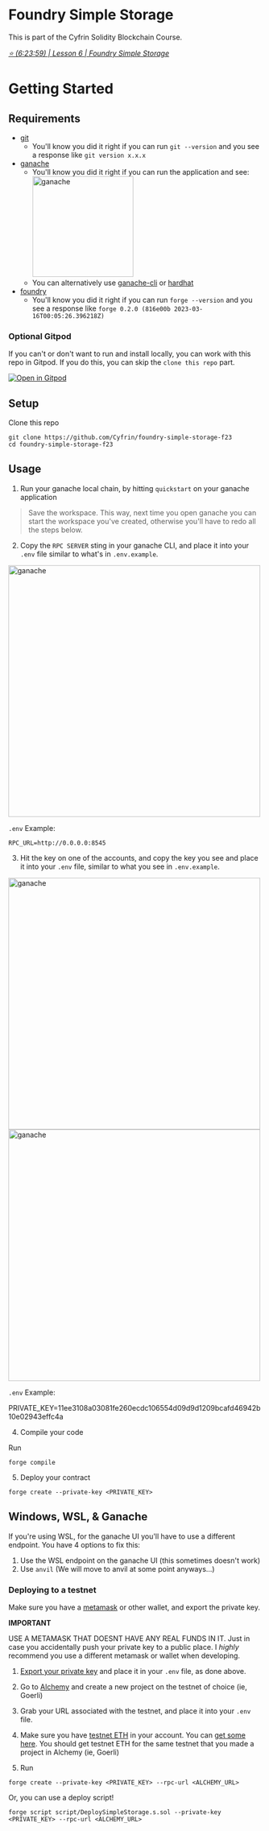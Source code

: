 # Foundry Simple Storage

This is part of the Cyfrin Solidity Blockchain Course.

_[⭐️ (6:23:59) | Lesson 6 | Foundry Simple Storage](https://www.youtube.com/watch?v=umepbfKp5rI&t=22979s)_

# Getting Started

## Requirements

- [git](https://git-scm.com/book/en/v2/Getting-Started-Installing-Git)
  - You'll know you did it right if you can run `git --version` and you see a response like `git version x.x.x`
- [ganache](https://trufflesuite.com/ganache/)
  - You'll know you did it right if you can run the application and see:
    <br>
    <img src="./img/ganache-picture.png" alt="ganache" width="200"/>
  - You can alternatively use [ganache-cli](https://www.npmjs.com/package/ganache-cli) or [hardhat](https://hardhat.org/)
- [foundry](https://getfoundry.sh/)
  - You'll know you did it right if you can run `forge --version` and you see a response like `forge 0.2.0 (816e00b 2023-03-16T00:05:26.396218Z)`

<!-- If you're installing foundry for the first time, you can put this in your `.bash_profile` or `.zshrc` depending on if you're using bash or zsh shell.

You can check which shell you are currently using by looking at the value of the SHELL environment variable or examining the current process name. Run the following command in your terminal:

```bash
echo $SHELL
```

And you'll see if you're using bash or zsh.


```bash
if [ -f ~/.bashrc ]; then
    source ~/.bashrc
fi
``` -->

<!-- If you are using zsh, make sure to place your configurations, aliases, and functions in the .zshrc file located in your home directory. If the file doesn't exist, you can create it with touch ~/.zshrc. -->

### Optional Gitpod

If you can't or don't want to run and install locally, you can work with this repo in Gitpod. If you do this, you can skip the `clone this repo` part.

[![Open in Gitpod](https://gitpod.io/button/open-in-gitpod.svg)](https://gitpod.io/#github.com/PatrickAlphaC/foundry-simple-storage-f23)

## Setup

Clone this repo

```
git clone https://github.com/Cyfrin/foundry-simple-storage-f23
cd foundry-simple-storage-f23
```

## Usage

1. Run your ganache local chain, by hitting `quickstart` on your ganache application

> Save the workspace. This way, next time you open ganache you can start the workspace you've created, otherwise you'll have to redo all the steps below.

2. Copy the `RPC SERVER` sting in your ganache CLI, and place it into your `.env` file similar to what's in `.env.example`.

<img src="./img/ganache-http.png" alt="ganache" width="500"/>

`.env` Example:

```
RPC_URL=http://0.0.0.0:8545
```

3. Hit the key on one of the accounts, and copy the key you see and place it into your `.env` file, similar to what you see in `.env.example`.

<img src="./img/ganache-key.png" alt="ganache" width="500"/>

<img src="./img/ganache-private-key.png" alt="ganache" width="500"/>

`.env` Example:

PRIVATE_KEY=11ee3108a03081fe260ecdc106554d09d9d1209bcafd46942b10e02943effc4a

4. Compile your code

Run

```
forge compile
```

5. Deploy your contract

```
forge create --private-key <PRIVATE_KEY>
```

## Windows, WSL, & Ganache

If you're using WSL, for the ganache UI you'll have to use a different endpoint.
You have 4 options to fix this:

1. Use the WSL endpoint on the ganache UI (this sometimes doesn't work)
2. Use `anvil` (We will move to anvil at some point anyways...)

### Deploying to a testnet

Make sure you have a [metamask](https://metamask.io/) or other wallet, and export the private key.

**IMPORTANT**

USE A METAMASK THAT DOESNT HAVE ANY REAL FUNDS IN IT. Just in case you accidentally push your private key to a public place. I _highly_ recommend you use a different metamask or wallet when developing.

1. [Export your private key](https://metamask.zendesk.com/hc/en-us/articles/360015289632-How-to-Export-an-Account-Private-Key) and place it in your `.env` file, as done above.

2. Go to [Alchemy](https://alchemy.com/?a=673c802981) and create a new project on the testnet of choice (ie, Goerli)
3. Grab your URL associated with the testnet, and place it into your `.env` file.
4. Make sure you have [testnet ETH](https://faucets.chain.link/) in your account. You can [get some here](https://faucets.chain.link/). You should get testnet ETH for the same testnet that you made a project in Alchemy (ie, Goerli)
5. Run

```
forge create --private-key <PRIVATE_KEY> --rpc-url <ALCHEMY_URL>
```

Or, you can use a deploy script!

```
forge script script/DeploySimpleStorage.s.sol --private-key <PRIVATE_KEY> --rpc-url <ALCHEMY_URL>
```
